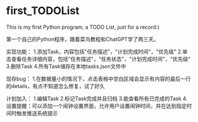 # first_TODOList
This is my first Python program, a TODO List, just for a record:)

第一个自己的Python程序，跟着菜鸟教程和ChatGPT学了两三天。

实现功能：
1.添加Task，内容包括"任务描述"，"计划完成时间"，"优先级"
2.单击查看任务详细内容，包括"任务描述"，"任务状态"，"计划完成时间"，"优先级"
3.删除Task
4.所有Task储存在本地tasks.json文件中

现存bug：
1.在数据量小的情况下，点击表格中空白区域会显示有内容的最后一行的details，有点不知道怎么修复，试了好久

计划加入：
1.编辑Task
2.标记Task完成并且归档
3.能查看所有已完成的Task
4.设置提醒：可以添加一个闹钟设置界面，允许用户设置闹钟时间，并在达到指定时间时触发推送系统提示
